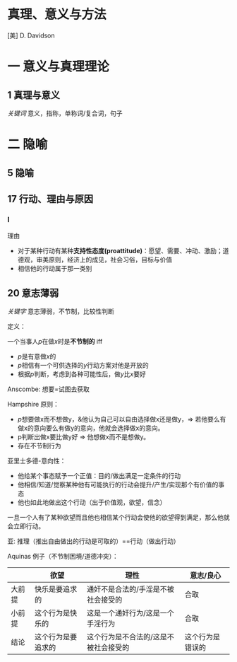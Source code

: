 # 真理、意义与方法

[美] D. Davidson

# 一 意义与真理理论

## 1 真理与意义

*关键词* 意义，指称，单称词/复合词，句子



# 二 隐喻

## 5 隐喻



## 17 行动、理由与原因

### I

理由

- 对于某种行动有某种**支持性态度(proattitude)**：愿望、需要、冲动、激励；道德观，审美原则，经济上的成见，社会习俗，目标与价值
- 相信他的行动属于那一类别





## 20 意志薄弱

*关键字* 意志薄弱，不节制，比较性判断




定义：

一个当事人$p$在做$x$时是**不节制的** iff

- $p$是有意做$x$的
- $p$相信有一个可供选择的$y$行动方案对他是开放的
- 根据$p$判断，考虑到各种可能性后，做$y$比$x$要好

Anscombe: 想要=试图去获取

Hampshire 原则：

- $p$想要做x而不想做y，&他认为自己可以自由选择做x还是做y，=> 若他要么有做x的意向要么有做y的意向，他就会选择做x的意向。
- p判断出做x要比做y好 => 他想做x而不是想做y。
- 存在不节制行为



亚里士多德-意向性：

- 他给某个事态赋予一个正值：目的/做出满足一定条件的行动
- 他相信/知道/觉察某种他有可能执行的行动会提升/产生/实现那个有价值的事态
- 他也如此地做出这个行动（出于价值观，欲望，信念）

一旦一个人有了某种欲望而且他也相信某个行动会使他的欲望得到满足，那么他就会立即行动。

亚: 推理（推出自由做出的行动是可取的）==行动（做出行动）



Aquinas 例子（不节制困境/道德冲突）：

|        | 欲望               | 理性                                  | 意志/良心        |
| ------ | ------------------ | ------------------------------------- | ---------------- |
| 大前提 | 快乐是要追求的     | 通奸不是合法的/手淫是不被社会接受的   | 合取             |
| 小前提 | 这个行为是快乐的   | 这是一个通奸行为/这是一个手淫行为     | 合取             |
| 结论   | 这个行为是要追求的 | 这个行为是不合法的/这是不被社会接受的 | 这个行为是错误的 |



